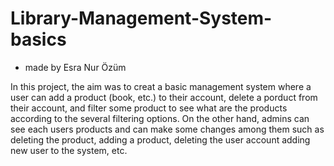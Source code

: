 # Library-Management-System-basics
* made by Esra Nur Özüm

In this project, the aim was to creat a basic management system where a user can add a product (book, etc.) to their account, delete a porduct from their account, and filter some product to see what are the products according to the several filtering options. On the other hand, admins can see each users products and can make some changes among them such as deleting the product, adding a product, deleting the user account adding new user to the system, etc. 
